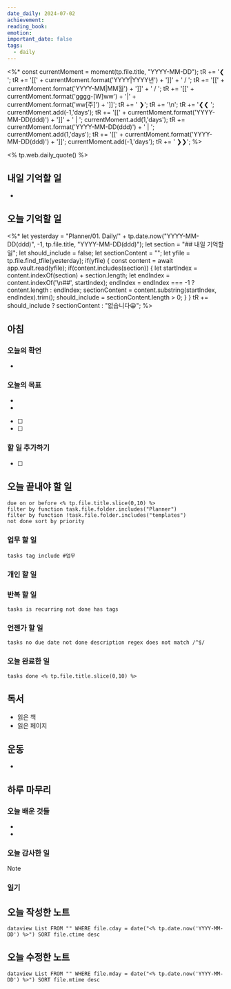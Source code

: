 ```yaml
---
date_daily: 2024-07-02
achievement: 
reading_book: 
emotion: 
important_date: false
tags:
  - daily
---
```

<%* 
	const currentMoment = moment(tp.file.title, "YYYY-MM-DD");
	tR += '❮ '; tR += '[[' + currentMoment.format('YYYY|YYYY년') + ']]' + ' / '; 
	tR += '[[' + currentMoment.format('YYYY-MM|MM월') + ']]' + ' / '; 
	tR += '[[' + currentMoment.format('gggg-[W]ww') + '|' + currentMoment.format('ww[주]') + ']]'; 
	tR += ' ❯'; 
	tR += '\n';
	tR += '❮❮ '; 
	currentMoment.add(-1,'days'); 
	tR += '[[' + currentMoment.format('YYYY-MM-DD(ddd)') + ']]' + ' | '; currentMoment.add(1,'days'); 
	tR += currentMoment.format('YYYY-MM-DD(ddd)') + ' | '; currentMoment.add(1,'days'); 
	tR += '[[' + currentMoment.format('YYYY-MM-DD(ddd)') + ']]'; currentMoment.add(-1,'days'); 
	tR += ' ❯❯'; %>


<% tp.web.daily_quote() %>

## 내일 기억할 일 
-

## 오늘 기억할 일
<%* 
	let yesterday = "Planner/01. Daily/" + tp.date.now("YYYY-MM-DD(ddd)", -1, tp.file.title, "YYYY-MM-DD(ddd)"); 
	let section = "## 내일 기억할 일"; 
	let should_include = false; 
	let sectionContent = ""; 
	let yfile = tp.file.find_tfile(yesterday); 
	if(yfile) { const content = await app.vault.read(yfile); if(content.includes(section)) { let startIndex = content.indexOf(section) + section.length; 
	let endIndex = content.indexOf('\n##', startIndex); endIndex = endIndex === -1 ? content.length : endIndex; sectionContent = content.substring(startIndex, endIndex).trim(); should_include = sectionContent.length > 0; } } tR += should_include ? sectionContent : "없습니다😀"; 
%>
## 아침 
### 오늘의 확언 
-
### 오늘의 목표 
-
-
- [ ] 
- [ ] 

### 할 일 추가하기 
- [ ] 

## 오늘 끝내야 할 일 
```tasks
due on or before <% tp.file.title.slice(0,10) %> 
filter by function task.file.folder.includes("Planner") 
filter by function !task.file.folder.includes("templates") 
not done sort by priority 
```
### 업무 할 일 
```tasks tag include #업무 ``` 
### 개인 할 일 

### 반복 할 일 
```tasks is recurring not done has tags ```

### 언젠가 할 일 
```tasks no due date not done description regex does not match /^$/ ``` 
### 오늘 완료한 일 
```tasks done <% tp.file.title.slice(0,10) %> ``` 
## 독서 
- 읽은 책 
- 읽은 페이지 
## 운동 
-
## 하루 마무리 
### 오늘 배운 것들 
- 
- 
### 오늘 감사한 일 
>[!note] 


### 일기 
## 오늘 작성한 노트 
```dataview List FROM "" WHERE file.cday = date("<% tp.date.now('YYYY-MM-DD') %>") SORT file.ctime desc ``` 
## 오늘 수정한 노트 
```dataview List FROM "" WHERE file.mday = date("<% tp.date.now('YYYY-MM-DD') %>") SORT file.mtime desc ```
